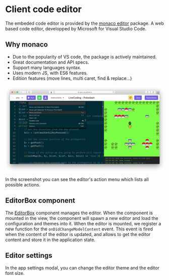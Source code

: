 # Client code editor

The embeded code editor is provided by the [monaco editor](https://github.com/Microsoft/monaco-editor) package. A web based code editor, developped by Microsoft for Visual Studio Code.

## Why monaco

- Due to the popularity of VS code, the package is actively maintained.
- Great documentation and API specs.
- Support many languages syntax.
- Uses modern JS, with ES6 features.
- Edition features (move lines, multi caret, find & replace...)

![editor actions screenshot](../images/live_coding_editor_actions.jpg)

In the screenshot you can see the editor's action menu which lists all possible actions.

## EditorBox component

The [EditorBox](../../client/src/components/editor/EditorBox.vue) component manages the editor. When the component is mounted in the view, the component will spawn a new editor and load the configuration and themes into it. When the editor is mounted, we register a new function for the `onDidChangeModelContent` event. This event is fired when the content of the editor is updated, and allows to get the editor content and store it in the application state.

## Editor settings

In the app settings modal, you can change the editor theme and the editor font size.

